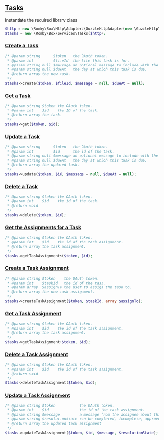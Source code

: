 ## [Tasks](https://developers.box.com/docs/#tasks)

Instantiate the required library class
```php
$http = new \Romby\Box\Http\Adapters\GuzzleHttpAdapter(new \GuzzleHttp\Client())
$tasks = new \Romby\Box\Services\Tasks($http);
```

### [Create a Task](https://developers.box.com/docs/#tasks-create-a-task)
```php
/* @param string      $token   the OAuth token.
 * @param int         $fileId  the file this task is for.
 * @param string|null $message an optional message to include with the task.
 * @param string|null $dueAt   the day at which this task is due.
 * @return array the new task.
 */
$tasks->create($token, $fileId, $message = null, $dueAt = null);
```

### [Get a Task](https://developers.box.com/docs/#tasks-get-a-task)
```php
/* @param string $token the OAuth token.
 * @param int    $id    the ID of the task.
 * @return array the task.
 */
$tasks->get($token, $id);
```

### [Update a Task](https://developers.box.com/docs/#tasks-update-a-task)
```php
/* @param string      $token   the OAuth token.
 * @param int         $id      the id of the task.
 * @param string|null $message an optional message to include with the task.
 * @param string|null $dueAt   the day at which this task is due.
 * @return array the updated task.
 */
$tasks->update($token, $id, $message = null, $dueAt = null);
```

### [Delete a Task](https://developers.box.com/docs/#tasks-delete-a-task)
```php
/* @param string $token the OAuth token.
 * @param int    $id    the id of the task.
 * @return void
 */
$tasks->delete($token, $id);
```

### [Get the Assignments for a Task](https://developers.box.com/docs/#tasks-get-the-assignments-for-a-task)
```php
/* @param string $token the OAuth token.
 * @param int    $id    the id of the task assignment.
 * @return array the task assignment.
 */
$tasks->getTaskAssignments($token, $id);
```

### [Create a Task Assignment](https://developers.box.com/docs/#tasks-create-a-task-assignment)
```php
/* @param string $token    the OAuth token.
 * @param int    $taskId   the id of the task.
 * @param array  $assignTo the user to assign the task to.
 * @return array the new task assignment.
 */
$tasks->createTaskAssignment($token, $taskId, array $assignTo);
```

### [Get a Task Assignment](https://developers.box.com/docs/#tasks-get-a-task-assignment)
```php
/* @param string $token the OAuth token.
 * @param int    $id    the id of the task assignment.
 * @return array the task assignment.
 */
$tasks->getTaskAssignment($token, $id);
```

### [Delete a Task Assignment](https://developers.box.com/docs/#tasks-delete-a-task-assignment)
```php
/* @param string $token the OAuth token.
 * @param int    $id    the id of the task assignment.
 * @return void
 */
$tasks->deleteTaskAssignment($token, $id);
```

### [Update a Task Assignment](https://developers.box.com/docs/#tasks-update-a-task-assignment)
```php
/* @param string $token           the OAuth token.
 * @param int    $id              the id of the task assignment.
 * @param string $message         a message from the assignee about this task
 * @param string $resolutionState can be completed, incomplete, approved, or rejected.
 * @return array the updated task assignment.
 */
$tasks->updateTaskAssignment($token, $id, $message, $resolutionState);
```